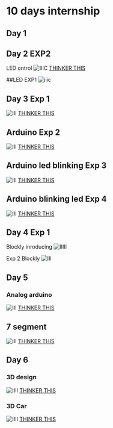 # 10 days internship

## Day 1

## Day 2 EXP2
LED  ontrol
![IIIC](https://github.com/Divipaul/internship1/blob/main/img/day2exp2%20led%20switch.png)
[THINKER THIS](https://www.tinkercad.com/things/jDuILdGnCSH-led/editel)

##LED EXP1
![iiic](https://github.com/Divipaul/internship1/blob/main/img/day2exp1.png)

## Day 3 Exp 1
![III](https://github.com/Divipaul/internship1/blob/main/img/Screenshot%20from%202023-05-11%2010-45-41.png)
[THINKER THIS](https://www.tinkercad.com/things/1LwvThNP5kr-7408/editel)

## Arduino Exp 2
![III](https://github.com/Divipaul/internship1/blob/main/img/Screenshot%20from%202023-05-11%2011-41-03.png)
[THINKER THIS](https://www.tinkercad.com/things/dSNzYcFv0m5-arduino/editel)

## Arduino led blinking Exp 3
![III](https://github.com/Divipaul/internship1/blob/main/img/Screenshot%20from%202023-05-11%2012-40-11.png)
[THINKER THIS](https://www.tinkercad.com/things/dGK1Sm3SpxL-arduino/editel)

## Arduino blinking led Exp 4
![III](https://github.com/Divipaul/internship1/blob/main/img/Screenshot%20from%202023-05-11%2014-27-13.png)
[THINKER THIS](https://www.tinkercad.com/things/jK7G22GwS4Y-arduino/editel)

## Day 4 Exp 1 
Blockly inroducing
![IIIII](https://github.com/Divipaul/internship1/blob/main/img/Screenshot%20from%202023-05-12%2011-49-09.png)

Exp 2 Blockly
![III](https://github.com/Divipaul/internship1/blob/main/img/Blockly.png)

## Day 5 
### Analog arduino
![III](https://github.com/Divipaul/internship1/blob/main/img/analog.png)
[THINKER THIS](https://www.tinkercad.com/things/0K2eagduYwZ-analog-arduino/editel)

## 7 segment
![III](https://github.com/Divipaul/internship1/blob/main/img/7%20segment%20.png)
[THINKER THIS](https://www.tinkercad.com/things/hiHCs2iLwkm-7-segment/editel)

## Day 6 
### 3D design
![IIII](https://github.com/Divipaul/internship1/blob/main/img/Screenshot%20from%202023-05-16%2010-19-02.png)
[THINKER THIS](https://www.tinkercad.com/things/7abdMHKV9qe-3d/edit)

### 3D Car
![IIII](https://github.com/Divipaul/internship1/blob/main/img/3D%20car.png)
[THINKER THIS](https://www.tinkercad.com/things/84ZpRQHxtYk-3d-car/edit)
